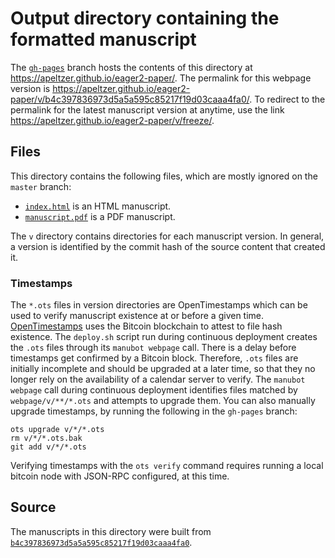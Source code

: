 # Output directory containing the formatted manuscript

The [`gh-pages`](https://github.com/apeltzer/eager2-paper/tree/gh-pages) branch hosts the contents of this directory at <https://apeltzer.github.io/eager2-paper/>.
The permalink for this webpage version is <https://apeltzer.github.io/eager2-paper/v/b4c397836973d5a5a595c85217f19d03caaa4fa0/>.
To redirect to the permalink for the latest manuscript version at anytime, use the link <https://apeltzer.github.io/eager2-paper/v/freeze/>.

## Files

This directory contains the following files, which are mostly ignored on the `master` branch:

+ [`index.html`](index.html) is an HTML manuscript.
+ [`manuscript.pdf`](manuscript.pdf) is a PDF manuscript.

The `v` directory contains directories for each manuscript version.
In general, a version is identified by the commit hash of the source content that created it.

### Timestamps

The `*.ots` files in version directories are OpenTimestamps which can be used to verify manuscript existence at or before a given time.
[OpenTimestamps](https://opentimestamps.org/) uses the Bitcoin blockchain to attest to file hash existence.
The `deploy.sh` script run during continuous deployment creates the `.ots` files through its `manubot webpage` call.
There is a delay before timestamps get confirmed by a Bitcoin block.
Therefore, `.ots` files are initially incomplete and should be upgraded at a later time, so that they no longer rely on the availability of a calendar server to verify.
The `manubot webpage` call during continuous deployment identifies files matched by `webpage/v/**/*.ots` and attempts to upgrade them.
You can also manually upgrade timestamps, by running the following in the `gh-pages` branch:

```shell
ots upgrade v/*/*.ots
rm v/*/*.ots.bak
git add v/*/*.ots
```

Verifying timestamps with the `ots verify` command requires running a local bitcoin node with JSON-RPC configured, at this time.

## Source

The manuscripts in this directory were built from
[`b4c397836973d5a5a595c85217f19d03caaa4fa0`](https://github.com/apeltzer/eager2-paper/commit/b4c397836973d5a5a595c85217f19d03caaa4fa0).
